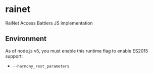# rainet

RaiNet Access Battlers JS implementation

## Environment

As of node.js v5, you must enable this runtime flag to enable ES2015 support:
* `--harmony_rest_parameters`
